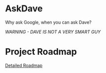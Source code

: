 # AskDave
Why ask Google, when you can ask Dave?

*WARNING - DAVE IS NOT A VERY SMART GUY*

# Project Roadmap
[Detailed Roadmap](ROADMAP.md)
